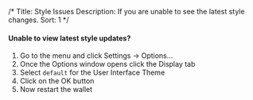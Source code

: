 /*
Title: Style Issues
Description: If you are unable to see the latest style changes.
Sort: 1
*/

#### Unable to view latest style updates?
1. Go to the menu and click Settings -> Options...
2. Once the Options window opens click the Display tab
3. Select `default` for the User Interface Theme
4. Click on the OK button 
5. Now restart the wallet